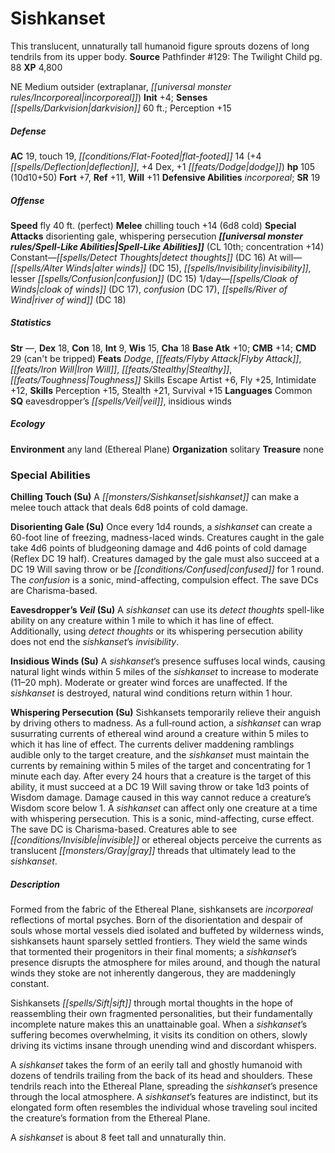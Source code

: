 ﻿---
cssclass: [monsters]
title1: Sishkanset
desc_short: This translucent, unnaturally tall humanoid figure sprouts dozens of long
  tendrils from its upper body.
title2: Sishkanset
CR: 8
sources:
- name: 'Pathfinder #129: The Twilight Child'
  page: 88
  link: http://paizo.com/products/btpy9vte?Pathfinder-Adventure-Path-129-The-Twilight-Child
XP: 4800
alignment: NE
size: Medium
type: outsider
subtypes:
- extraplanar
- incorporeal
initiative:
  bonus: 4
senses:
  darkvision: 60
AC:
  AC: 19
  touch: 19
  flat_footed: 14
  components:
    deflection: 4
    dex: 4
    dodge: 1
HP:
  HP: 105
  long: 10d10+50
saves:
  fort: 7
  ref: 11
  will: 11
defensive_abilities:
- incorporeal
SR: 19
speeds:
  fly: 40
  fly_maneuverability: perfect
attacks:
  melee:
  - - text: chilling touch +14 (6d8 cold)
      entries:
      - - damage: 6d8
          type: cold
      attack: chilling touch
      bonus:
      - 14
  special:
  - disorienting gale
  - whispering persecution
spell_like_abilities:
  entries:
  - name: detect thoughts
    source: default
    freq: Constant
    DC: 16
  - name: alter winds
    source: default
    freq: At will
    DC: 15
  - name: invisibility
    source: default
    freq: At will
  - name: lesser confusion
    source: default
    freq: At will
    DC: 15
  - name: cloak of winds
    source: default
    freq: 1/day
    DC: 17
  - name: confusion
    source: default
    freq: 1/day
    DC: 17
  - name: river of wind
    source: default
    freq: 1/day
    DC: 18
  sources:
  - name: default
    CL: 10
    concentration: 14
ability_scores:
  STR:
  DEX: 18
  CON: 18
  INT: 9
  WIS: 15
  CHA: 18
BAB: 10
CMB: 14
CMD: 29
CMD_other: can't be tripped
feats:
- name: Dodge
- name: Flyby Attack
- name: Iron Will
- name: Stealthy
- name: Toughness Skills Escape Artist +6
- name: Fly +25
- name: Intimidate +12,
skills:
  Perception: 15
  Stealth: 21
  Survival: 15
languages:
- Common
special_qualities:
- eavesdropper's veil
- insidious winds
ecology:
  environment: any land (Ethereal Plane)
  organization: solitary
  treasure_type: none
special_abilities:
  Chilling Touch (Su): A sishkanset can make a melee touch attack that deals 6d8 points
    of cold damage.
  Disorienting Gale (Su): Once every 1d4 rounds, a sishkanset can create a 60-foot
    line of freezing, madness-laced winds. Creatures caught in the gale take 4d6 points
    of bludgeoning damage and 4d6 points of cold damage (Reflex DC 19 half). Creatures
    damaged by the gale must also succeed at a DC 19 Will saving throw or be confused
    for 1 round. The confusion is a sonic, mind-affecting, compulsion effect. The
    save DCs are Charisma-based.
  Eavesdropper's Veil (Su): A sishkanset can use its detect thoughts spell-like ability
    on any creature within 1 mile to which it has line of effect. Additionally, using
    detect thoughts or its whispering persecution ability does not end the sishkanset's
    invisibility.
  Insidious Winds (Su): A sishkanset's presence suffuses local winds, causing natural
    light winds within 5 miles of the sishkanset to increase to moderate (11-20 mph).
    Moderate or greater wind forces are unaffected. If the sishkanset is destroyed,
    natural wind conditions return within 1 hour.
  Whispering Persecution (Su): |-
    Sishkansets temporarily relieve their anguish by driving others to madness. As a full-round action, a sishkanset can wrap susurrating currents of ethereal wind around a creature within 5 miles to which it has line of effect. The currents deliver maddening ramblings audible only to the target creature, and the sishkanset must maintain the currents by remaining within 5 miles of the target and concentrating for 1 minute each day. After every 24 hours that a creature is the target of this ability, it must succeed at a DC 19 Will saving throw or take 1d3 points of Wisdom damage. Damage caused in this way cannot reduce a creature's Wisdom score below 1. A sishkanset can affect only one creature at a time with whispering persecution. This is a sonic, mind-affecting, curse effect. The save DC is Charisma-based.
     Creatures able to see invisible or ethereal objects perceive the currents as translucent gray threads that ultimately lead to the sishkanset.
desc_long: |-
  Formed from the fabric of the Ethereal Plane, sishkansets are incorporeal reflections of mortal psyches. Born of the disorientation and despair of souls whose mortal vessels died isolated and buffeted by wilderness winds, sishkansets haunt sparsely settled frontiers. They wield the same winds that tormented their progenitors in their final moments; a sishkanset's presence disrupts the atmosphere for miles around, and though the natural winds they stoke are not inherently dangerous, they are maddeningly constant.

   Sishkansets sift through mortal thoughts in the hope of reassembling their own fragmented personalities, but their fundamentally incomplete nature makes this an unattainable goal. When a sishkanset's suffering becomes overwhelming, it visits its condition on others, slowly driving its victims insane through unending wind and discordant whispers.

   A sishkanset takes the form of an eerily tall and ghostly humanoid with dozens of tendrils trailing from the back of its head and shoulders. These tendrils reach into the Ethereal Plane, spreading the sishkanset's presence through the local atmosphere. A sishkanset's features are indistinct, but its elongated form often resembles the individual whose traveling soul incited the creature's formation from the Ethereal Plane.

   A sishkanset is about 8 feet tall and unnaturally thin.

---

# Sishkanset
This translucent, unnaturally tall humanoid figure sprouts dozens of long tendrils from its upper body.
**Source** Pathfinder #129: The Twilight Child pg. 88
**XP** 4,800

NE Medium outsider (extraplanar, _[[universal monster rules/Incorporeal|incorporeal]]_)
**Init** +4; **Senses** _[[spells/Darkvision|darkvision]]_ 60 ft.; Perception +15

##### Defense

**AC** 19, touch 19, _[[conditions/Flat-Footed|flat-footed]]_ 14 (+4 _[[spells/Deflection|deflection]]_, +4 Dex, +1 _[[feats/Dodge|dodge]]_)
**hp** 105 (10d10+50)
**Fort** +7, **Ref** +11, **Will** +11
**Defensive Abilities** _incorporeal_; **SR** 19

##### Offense
**Speed** fly 40 ft. (perfect)
**Melee** chilling touch +14 (6d8 cold)
**Special Attacks** disorienting gale, whispering persecution
**_[[universal monster rules/Spell-Like Abilities|Spell-Like Abilities]]_** (CL 10th; concentration +14)
Constant—_[[spells/Detect Thoughts|detect thoughts]]_ (DC 16) 
At will—_[[spells/Alter Winds|alter winds]]_ (DC 15), _[[spells/Invisibility|invisibility]]_, lesser _[[spells/Confusion|confusion]]_ (DC 15) 
1/day—_[[spells/Cloak of Winds|cloak of winds]]_ (DC 17), _confusion_ (DC 17), _[[spells/River of Wind|river of wind]]_ (DC 18)

##### Statistics
**Str** —, **Dex** 18, **Con** 18, **Int** 9, **Wis** 15, **Cha** 18
**Base Atk** +10; **CMB** +14; **CMD** 29 (can't be tripped)
**Feats** _Dodge_, _[[feats/Flyby Attack|Flyby Attack]]_, _[[feats/Iron Will|Iron Will]]_, _[[feats/Stealthy|Stealthy]]_, _[[feats/Toughness|Toughness]]_ Skills Escape Artist +6, Fly +25, Intimidate +12, 
**Skills** Perception +15, Stealth +21, Survival +15
**Languages** Common
**SQ** eavesdropper’s _[[spells/Veil|veil]]_, insidious winds

##### Ecology

**Environment** any land (Ethereal Plane)
**Organization** solitary
**Treasure** none

### Special Abilities

**Chilling Touch (Su)** A _[[monsters/Sishkanset|sishkanset]]_ can make a melee touch attack that deals 6d8 points of cold damage.

**Disorienting Gale (Su)** Once every 1d4 rounds, a _sishkanset_ can create a 60-foot line of freezing, madness-laced winds. Creatures caught in the gale take 4d6 points of bludgeoning damage and 4d6 points of cold damage (Reflex DC 19 half). Creatures damaged by the gale must also succeed at a DC 19 Will saving throw or be _[[conditions/Confused|confused]]_ for 1 round. The _confusion_ is a sonic, mind-affecting, compulsion effect. The save DCs are Charisma-based.

**Eavesdropper’s _Veil_ (Su)** A _sishkanset_ can use its _detect thoughts_ spell-like ability on any creature within 1 mile to which it has line of effect. Additionally, using _detect thoughts_ or its whispering persecution ability does not end the _sishkanset_’s _invisibility_.

**Insidious Winds (Su)** A _sishkanset_’s presence suffuses local winds, causing natural light winds within 5 miles of the _sishkanset_ to increase to moderate (11–20 mph). Moderate or greater wind forces are unaffected. If the _sishkanset_ is destroyed, natural wind conditions return within 1 hour.

**Whispering Persecution (Su)** Sishkansets temporarily relieve their anguish by driving others to madness. As a full‑round action, a _sishkanset_ can wrap susurrating currents of ethereal wind around a creature within 5 miles to which it has line of effect. The currents deliver maddening ramblings audible only to the target creature, and the _sishkanset_ must maintain the currents by remaining within 5 miles of the target and concentrating for 1 minute each day. After every 24 hours that a creature is the target of this ability, it must succeed at a DC 19 Will saving throw or take 1d3 points of Wisdom damage. Damage caused in this way cannot reduce a creature’s Wisdom score below 1. A _sishkanset_ can affect only one creature at a time with whispering persecution. This is a sonic, mind-affecting, curse effect. The save DC is Charisma-based.
 Creatures able to see _[[conditions/Invisible|invisible]]_ or ethereal objects perceive the currents as translucent _[[monsters/Gray|gray]]_ threads that ultimately lead to the _sishkanset_.

##### Description

Formed from the fabric of the Ethereal Plane, sishkansets are _incorporeal_ reflections of mortal psyches. Born of the disorientation and despair of souls whose mortal vessels died isolated and buffeted by wilderness winds, sishkansets haunt sparsely settled frontiers. They wield the same winds that tormented their progenitors in their final moments; a _sishkanset_’s presence disrupts the atmosphere for miles around, and though the natural winds they stoke are not inherently dangerous, they are maddeningly constant.

Sishkansets _[[spells/Sift|sift]]_ through mortal thoughts in the hope of reassembling their own fragmented personalities, but their fundamentally incomplete nature makes this an unattainable goal. When a _sishkanset_’s suffering becomes overwhelming, it visits its condition on others, slowly driving its victims insane through unending wind and discordant whispers.

A _sishkanset_ takes the form of an eerily tall and ghostly humanoid with dozens of tendrils trailing from the back of its head and shoulders. These tendrils reach into the Ethereal Plane, spreading the _sishkanset_’s presence through the local atmosphere. A _sishkanset_’s features are indistinct, but its elongated form often resembles the individual whose traveling soul incited the creature’s formation from the Ethereal Plane.

A _sishkanset_ is about 8 feet tall and unnaturally thin.